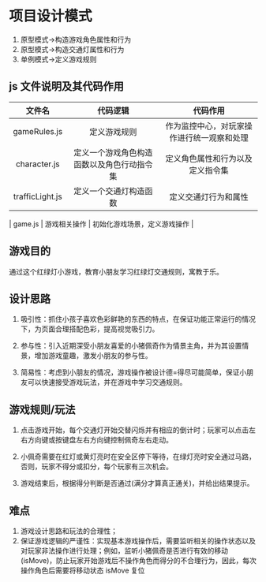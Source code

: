 # 项目设计模式

1. 原型模式->构造游戏角色属性和行为
2. 原型模式->构造交通灯属性和行为
3. 单例模式->定义游戏规则

## js 文件说明及其代码作用

|    文件名    |                  代码逻辑                  |                  代码作用                  |
| :----------: | :----------------------------------------: | :----------------------------------------: |
| gameRules.js |                定义游戏规则                | 作为监控中心，对玩家操作进行统一观察和处理 |
| character.js | 定义一个游戏角色构造函数以及角色行动指令集 |      定义角色属性和行为以及定义指令集      |
| trafficLight.js | 定义一个交通灯构造函数 | 定义交通灯行为和属性 |

| game.js | 游戏相关操作 | 初始化游戏场景，定义游戏操作 |

## 游戏目的

通过这个红绿灯小游戏，教育小朋友学习红绿灯交通规则，寓教于乐。

## 设计思路

1. 吸引性：抓住小孩子喜欢色彩鲜艳的东西的特点，在保证功能正常运行的情况下，为页面合理搭配色彩，提高视觉吸引力。

2. 参与性：引入近期深受小朋友喜爱的小猪佩奇作为情景主角，并为其设置情景，增加游戏童趣，激发小朋友的参与性。

3. 简易性：考虑到小朋友的情况，游戏操作被设计德=得尽可能简单，保证小朋友可以快速接受游戏玩法，并在游戏中学习交通规则。

## 游戏规则/玩法

1. 点击游戏开始，每个交通灯开始交替闪烁并有相应的倒计时；玩家可以点击左右方向键或按键盘左右方向键控制佩奇左右走动。

2. 小佩奇需要在红灯或黄灯亮时在安全区停下等待，在绿灯亮时安全通过马路，否则，玩家不得分或扣分，每个玩家有三次机会。

3. 游戏结束后，根据得分判断是否通过(满分才算真正通关)，并给出结果提示。

## 难点

1. 游戏设计思路和玩法的合理性；
2. 保证游戏逻辑的严谨性：实现基本游戏操作后，需要监听相关的操作状态以及对玩家非法操作进行处理；例如，监听小猪佩奇是否进行有效的移动(isMove)，防止玩家开始游戏后不操作角色而得分的不合理行为，因此，每次操作角色后需要将移动状态 isMove 复位
